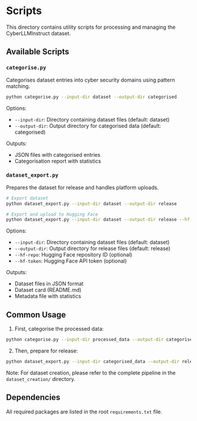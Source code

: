# Scripts

This directory contains utility scripts for processing and managing the CyberLLMInstruct dataset.

## Available Scripts

### `categorise.py`
Categorises dataset entries into cyber security domains using pattern matching.

```bash
python categorise.py --input-dir dataset --output-dir categorised
```

Options:
- `--input-dir`: Directory containing dataset files (default: dataset)
- `--output-dir`: Output directory for categorised data (default: categorised)

Outputs:
- JSON files with categorised entries
- Categorisation report with statistics

### `dataset_export.py`
Prepares the dataset for release and handles platform uploads.

```bash
# Export dataset
python dataset_export.py --input-dir dataset --output-dir release

# Export and upload to Hugging Face
python dataset_export.py --input-dir dataset --output-dir release --hf-repo username/repo --hf-token YOUR_TOKEN
```

Options:
- `--input-dir`: Directory containing dataset files (default: dataset)
- `--output-dir`: Output directory for release files (default: release)
- `--hf-repo`: Hugging Face repository ID (optional)
- `--hf-token`: Hugging Face API token (optional)

Outputs:
- Dataset files in JSON format
- Dataset card (README.md)
- Metadata file with statistics

## Common Usage

1. First, categorise the processed data:
```bash
python categorise.py --input-dir processed_data --output-dir categorised_data
```

2. Then, prepare for release:
```bash
python dataset_export.py --input-dir categorised_data --output-dir release
```

Note: For dataset creation, please refer to the complete pipeline in the `dataset_creation/` directory.

## Dependencies

All required packages are listed in the root `requirements.txt` file.